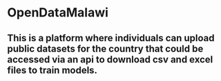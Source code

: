 # OpenDataMalawi
## This is a platform where individuals can upload public datasets for the country that could be accessed via an api to download csv and excel files to train models. 
